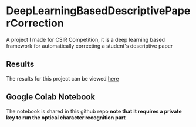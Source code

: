 # DeepLearningBasedDescriptivePaperCorrection
A project I made for CSIR Competition, it is a deep learning based framework for automatically correcting a student's descriptive paper

## Results
The results for this project can be viewed [here](https://drive.google.com/drive/folders/1X8ZwkoG5yFsPZjDISso-LQ_12lcSBgza?usp=sharing)

## Google Colab Notebook
The notebook is shared in this github repo **note that it requires a private key to run the optical character recognition part**

